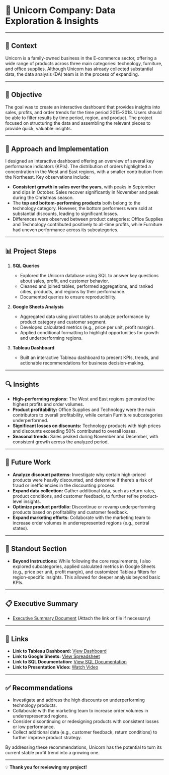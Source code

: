 # 🦄 **Unicorn Company: Data Exploration & Insights**  

---

## 📄 **Context**  
Unicorn is a family-owned business in the E-commerce sector, offering a wide range of products across three main categories: technology, furniture, and office supplies. Although Unicorn has already collected substantial data, the data analysis (DA) team is in the process of expanding.

---

## 🎯 **Objective**  
The goal was to create an interactive dashboard that provides insights into sales, profits, and order trends for the time period 2015–2018. Users should be able to filter results by time period, region, and product. The project focused on structuring the data and assembling the relevant pieces to provide quick, valuable insights.

---

## 🚀 **Approach and Implementation**  
I designed an interactive dashboard offering an overview of several key performance indicators (KPIs). The distribution of orders highlighted a concentration in the West and East regions, with a smaller contribution from the Northeast. Key observations include:  

- **Consistent growth in sales over the years**, with peaks in September and dips in October. Sales recover significantly in November and peak during the Christmas season.  
- The **top and bottom-performing products** both belong to the technology category. However, the bottom performers were sold at substantial discounts, leading to significant losses.  
- Differences were observed between product categories: Office Supplies and Technology contributed positively to all-time profits, while Furniture had uneven performance across its subcategories.

---

## 📊 **Project Steps**  

1. **SQL Queries**  
   - Explored the Unicorn database using SQL to answer key questions about sales, profit, and customer behavior.  
   - Cleaned and joined tables, performed aggregations, and ranked cities, products, and regions by their performance.  
   - Documented queries to ensure reproducibility.  

2. **Google Sheets Analysis**  
   - Aggregated data using pivot tables to analyze performance by product category and customer segment.  
   - Developed calculated metrics (e.g., price per unit, profit margin).  
   - Applied conditional formatting to highlight opportunities for growth and underperforming regions.

3. **Tableau Dashboard**  
   - Built an interactive Tableau dashboard to present KPIs, trends, and actionable recommendations for business decision-making.  

---

## 🔍 **Insights**  
- **High-performing regions:** The West and East regions generated the highest profits and order volumes.  
- **Product profitability:** Office Supplies and Technology were the main contributors to overall profitability, while certain Furniture subcategories underperformed.  
- **Significant losses on discounts:** Technology products with high prices and discounts exceeding 50% contributed to overall losses.  
- **Seasonal trends:** Sales peaked during November and December, with consistent growth across the analyzed period.

---

## 🔮 **Future Work**  
- **Analyze discount patterns:** Investigate why certain high-priced products were heavily discounted, and determine if there’s a risk of fraud or inefficiencies in the discounting process.  
- **Expand data collection:** Gather additional data, such as return rates, product conditions, and customer feedback, to further refine product-level insights.  
- **Optimize product portfolio:** Discontinue or revamp underperforming products based on profitability and customer feedback.  
- **Expand marketing efforts:** Collaborate with the marketing team to increase order volumes in underrepresented regions (e.g., central states).

---

## 🌟 **Standout Section**  
- **Beyond Instructions:** While following the core requirements, I also explored subcategories, applied calculated metrics in Google Sheets (e.g., price per unit, profit margin), and customized Tableau filters for region-specific insights. This allowed for deeper analysis beyond basic KPIs.  

---

## 📋 **Executive Summary**  
- [Executive Summary Document](#) (Attach the link or file if necessary)

---

## 🔗 **Links**  

- **Link to Tableau Dashboard:** [View Dashboard]([https://public.tableau.com/views/Unicorn_SB/UnicornDashboard?:language=de-DE&publish=yes&:sid=&:redirect=auth&:display_count=n&:origin=viz_share_link](https://public.tableau.com/app/discover))  
- **Link to Google Sheets:** [View Spreadsheet](https://docs.google.com/spreadsheets/d/1jUyUQJ3oN0luzwC3SvZl_KKMN68UIXrywmv9UrJoj2Q/edit?usp=drive_link)  
- **Link to SQL Documentation:** [View SQL Documentation](https://docs.google.com/document/d/1mklCXV1acWdbshrdcKiXsE_oAm2mdx-_aTIFUq5G4EU/edit?usp=drive_link)  
- **Link to Presentation Video:** [Watch Video](https://drive.google.com/file/d/1KaeFSJ-NaVMhXFrX1a0_2Sh0SPwzQ2jK/view?usp=sharing)  

---

## ✅ **Recommendations**  
- Investigate and address the high discounts on underperforming technology products.  
- Collaborate with the marketing team to increase order volumes in underrepresented regions.  
- Consider discontinuing or redesigning products with consistent losses or low performance.  
- Collect additional data (e.g., customer feedback, return conditions) to further improve product strategy.  

By addressing these recommendations, Unicorn has the potential to turn its current stable profit trend into a growing one.

---  

💡 **Thank you for reviewing my project!**  
